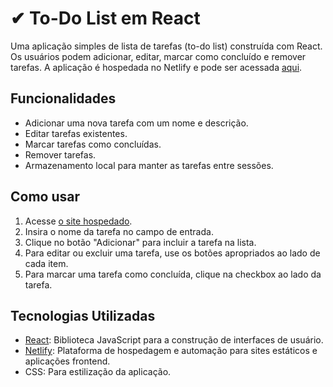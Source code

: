 # ✔ To-Do List em React

Uma aplicação simples de lista de tarefas (to-do list) construída com React. Os usuários podem adicionar, editar, marcar como concluído e remover tarefas. A aplicação é hospedada no Netlify e pode ser acessada [aqui](https://to-do-list-react-leonardo.netlify.app/).

## Funcionalidades

- Adicionar uma nova tarefa com um nome e descrição.
- Editar tarefas existentes.
- Marcar tarefas como concluídas.
- Remover tarefas.
- Armazenamento local para manter as tarefas entre sessões.

## Como usar

1. Acesse [o site hospedado](https://to-do-list-react-leonardo.netlify.app/).
2. Insira o nome da tarefa no campo de entrada.
3. Clique no botão "Adicionar" para incluir a tarefa na lista.
4. Para editar ou excluir uma tarefa, use os botões apropriados ao lado de cada item.
5. Para marcar uma tarefa como concluída, clique na checkbox ao lado da tarefa.

## Tecnologias Utilizadas

- [React](https://react.dev/): Biblioteca JavaScript para a construção de interfaces de usuário.
- [Netlify](https://www.netlify.com/): Plataforma de hospedagem e automação para sites estáticos e aplicações frontend.
- CSS: Para estilização da aplicação.
